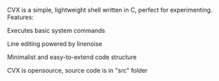 CVX is a simple, lightweight shell written in C, perfect for experimenting.
Features:

Executes basic system commands

Line editing powered by linenoise

Minimalist and easy-to-extend code structure

CVX is opensource, source code is in "src" folder
